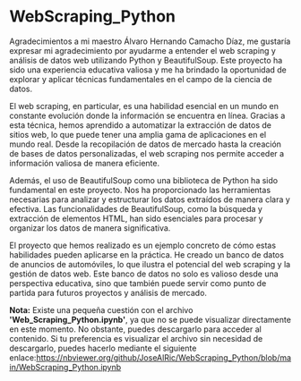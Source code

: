 # WebScraping_Python
Agradecimientos a mi maestro Álvaro Hernando Camacho Díaz, me gustaría expresar mi agradecimiento por ayudarme a entender el web scraping y análisis de datos web utilizando Python y BeautifulSoup. Este proyecto ha sido una experiencia educativa valiosa y me ha brindado la oportunidad de explorar y aplicar técnicas fundamentales en el campo de la ciencia de datos.

El web scraping, en particular, es una habilidad esencial en un mundo en constante evolución donde la información se encuentra en línea. Gracias a esta técnica, hemos aprendido a automatizar la extracción de datos de sitios web, lo que puede tener una amplia gama de aplicaciones en el mundo real. Desde la recopilación de datos de mercado hasta la creación de bases de datos personalizadas, el web scraping nos permite acceder a información valiosa de manera eficiente.

Además, el uso de BeautifulSoup como una biblioteca de Python ha sido fundamental en este proyecto. Nos ha proporcionado las herramientas necesarias para analizar y estructurar los datos extraídos de manera clara y efectiva. Las funcionalidades de BeautifulSoup, como la búsqueda y extracción de elementos HTML, han sido esenciales para procesar y organizar los datos de manera significativa.

El proyecto que hemos realizado es un ejemplo concreto de cómo estas habilidades pueden aplicarse en la práctica. He creado un banco de datos de anuncios de automóviles, lo que ilustra el potencial del web scraping y la gestión de datos web. Este banco de datos no solo es valioso desde una perspectiva educativa, sino que también puede servir como punto de partida para futuros proyectos y análisis de mercado.

**Nota:** Existe una pequeña cuestión con el archivo **'Web_Scraping_Python.ipynb'**, ya que no se puede visualizar directamente en este momento. No obstante, puedes descargarlo para acceder al contenido. Si tu preferencia es visualizar el archivo sin necesidad de descargarlo, puedes hacerlo mediante el siguiente enlace:https://nbviewer.org/github/JoseAlRic/WebScraping_Python/blob/main/WebScraping_Python.ipynb
